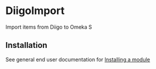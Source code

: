 # DiigoImport

Import items from Diigo to Omeka S


## Installation

See general end user documentation for [Installing a module](http://omeka.org/s/docs/user-manual/modules/#installing-modules)
